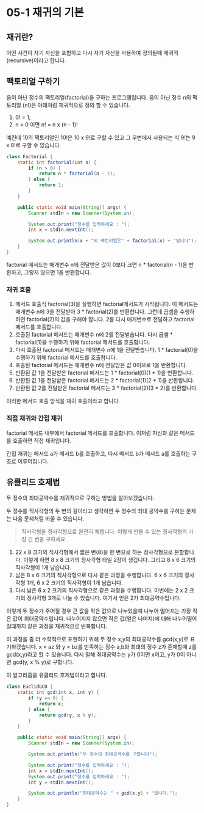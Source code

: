 # 05-1 재귀의 기본

## 재귀란?

어떤 사건이 자기 자신을 포함하고 다시 자기 자신을 사용하여 정의될때 재귀적(recursive)이라고 합니다.

## 팩토리얼 구하기

음이 아닌 정수의 팩토리얼(factorial)을 구하는 프로그램입니다. 음이 아닌 정수 n의 팩토리얼 (n!)은 아래처럼 재귀적으로 정의 할 수 있습니다.

1. 0! = 1;
1. n > 0 이면 n! = n x (n - 1)!

예컨데 10의 팩토리얼인 10!은 10 x 9!로 구할 수 있고 그 우변에서 사용되는 식 9!는 9 x 8!로 구할 수 있습니다.

```java
class Factorial {
    static int factorial(int n) {
        if (n > 0) {
            return n * factorial(n - 1);
        } else {
            return 1;
        }
    }

    public static void main(String[] args) {
        Scanner stdIn = new Scanner(System.in);

        System.out.print("정수를 입력하세요 : ");
        int x = stdIn.nextInt();

        System.out.println(x + "의 팩토리얼은" + factorial(x) + "입니다");
    }
}
```

factorial 메서드는 매개변수 n에 전달받은 값이 0보다 크면 n \* factorial(n - 1)을 반환하고, 그렇지 않으면 1을 반환합니다.

### 재귀 호출

1. 메서드 호출식 factorial(3)을 실행하면 factorial메서드가 시작됩니다. 이 메서드는 매개변수 n에 3을 전달받아 3 \* factorial(2)를 반환합니다. 그런데 곱셈을 수행하려면 factorial(2)의 값을 구해야 합니다. 2를 다시 매개변수로 전달하고 factorial 메서드를 호출합니다.
1. 호출된 factorial 메서드는 매개변수 n에 2를 전달받습니다. 다시 곱셈 \* factorial(1)을 수행하기 위해 factorial 메서드를 호출합니다.
1. 다시 호출된 factorial 메서드는 매개변수 n에 1을 전달받습니다. 1 \* factorial(0)을 수행하기 위해 factorial 메서드를 호출합니다.
1. 호출된 factorial 메서드는 매개변수 n에 전달받은 값 0이므로 1을 반환합니다.
1. 반환된 값 1을 전달받은 factorial 메서드는 1 \* factorial(0)(1 \* 1)을 반환합니다.
1. 반환된 값 1을 전달받은 factorial 메서드는 2 \* factorial(1)(2 \* 1)을 반환합니다.
1. 반환된 값 2를 전달받은 factorial 메서드는 3 \* factorial(2)(3 \* 2)를 반환합니다.

이러한 메서드 호출 방식을 재귀 호출이라고 합니다.

### 직접 재귀와 간접 재귀

factorial 메서드 내부에서 factorial 메서드를 호출합니다. 이처럼 자신과 같은 메서드를 호출하면 직접 재귀입니다.

간접 재귀는 메서드 a가 메서드 b를 호출하고, 다시 메서드 b가 메서드 a를 호출하는 구조로 이루어집니다.

## 유클리드 호제법

두 정수의 최대공약수를 재귀적으로 구하는 방법을 알아보겠습니다.

두 정수를 직사각형의 두 변의 길이라고 생각하면 두 정수의 최대 공약수를 구하는 문제는 다음 문제처럼 바꿀 수 있습니다.

> 직사각형을 정사각형으로 완전히 채웁니다. 이렇게 만들 수 있는 정사각형의 가장 긴 변을 구하세요.

1. 22 x 8 크기의 직사각형에서 짧은 변(8)을 한 변으로 하는 정사각형으로 분할합니다. 이렇게 하면 8 x 8 크기의 정사각형 타일 2장이 생깁니다. 그리고 8 x 6 크기의 직사각형이 1개 남습니다.
1. 남은 8 x 6 크기의 직사각형으로 다시 같은 과정을 수행합니다. 6 x 6 크기의 정사각형 1개, 6 x 2 크기의 직사각형이 1개 남습니다.
1. 다시 남은 6 x 2 크기의 직사각형으로 같은 과정을 수행합니다. 이번에는 2 x 2 크기의 정사각형 3개로 나눌 수 있습니다. 여기서 얻은 2가 최대공약수입니다.

이렇게 두 정수가 주어질 경우 큰 값을 작은 값으로 나누었을때 나누어 떨어지는 가장 작은 값이 최대공약수입니다. 나누어지지 않으면 작은 값(얻은 나머지)에 대해 나누어떨어질떄까지 같은 과정을 재귀적으로 반복합니다.

이 과정을 좀 더 수학적으로 표현하기 위해 두 정수 x,y의 최대공약수를 gcd(x,y)로 표기하겠습니다. x = az 와 y = bz를 만족하는 정수 a,b와 최대의 정수 z가 존재할때 z를 gcd(x,y)라고 할 수 있습니다. 다시 말해 최대공약수는 y가 0이면 x이고, y가 0이 아니면 gcd(y, x % y)로 구합니다.

이 알고리즘을 유클리드 호제법이라고 합니다.

```java
class EuclidGCD {
    static int gcd(int x, int y) {
        if (y == 0) {
            return x;
        } else {
            return gcd(y, x % y);
        }
    }

    public static void main(String[] args) {
        Scanner stdIn = new Scanner(System.in);

        System.out.println("두 정수의 최대공약수를 구합니다");

        System.out.print("정수를 입력하세요 : ");
        int x = stdIn.nextInt();
        System.out.print("정수를 입력하세요 : ");
        int y = stdIn.nextInt();

        System.out.println("최대공약수는 " + gcd(x,y) + "입니다.");
    }
}
```
